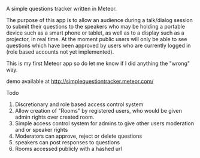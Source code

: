 A simple questions tracker written in Meteor.

The purpose of this app is to allow an audience during a talk/dialog session to submit their questions to the speakers who may be holding a portable device such as a smart phone or tablet, as well as to a display such as a projector, in real time.
At the moment public users will only be able to see questions which have been approved by users who are currently logged in (role based accounts not yet implemented).

This is my first Meteor app so do let me know if I did anything the "wrong" way.

demo available at http://simplequestiontracker.meteor.com/

Todo

1. Discretionary and role based access control system
2. Allow creation of "Rooms" by registered users, who would be given admin rights over created room.
3. Simple access control system for admins to give other users moderation and or speaker rights
4. Moderators can approve, reject or delete questions
5. speakers can post responses to questions
6. Rooms accessed publicly with a hashed url
